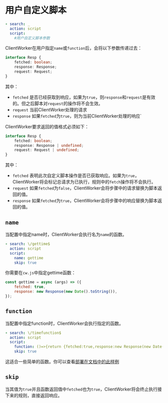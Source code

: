 # 用户自定义脚本

```yaml
- search: _
  action: script
  script:
    #用户自定义脚本参数
```

ClientWorker在用户指定`name`或`function`后，会将以下参数传递过去：

```ts
interface Resp {
	fetched: boolean;
	response: Response;
	request: Request;
}
```

其中：

- `fetched` 是否已经获取到响应，如果为`true`，则`response`和`request`是有效的。但之后脚本对`request`的操作将不会生效。
- `request` 当前ClientWorker处理的请求
- `response` 如果`fetched`为`true`，则为当前ClientWorker处理的响应`

ClientWorker要求返回的值格式必须如下：

```ts
interface Resp {
	fetched: boolean;
	response: Response | undefined;
	request: Request | undefined;
}
```

其中：

- `fetched` 表明此次自定义脚本操作是否已获取响应。如果为`true`，ClientWorker将会标记总请求为已执行，规则中的`fetch`操作将不会执行。
- `request` 如果`fetched`为`false`，ClientWorker会将步骤中的请求替换为脚本返回的值。
- `response` 如果`fetched`为`true`，ClientWorker会将步骤中的响应替换为脚本返回的值。

## `name`

当配置中指定name时，ClientWorker会执行名为`name`的函数。

```yaml
- search: \/gettime$
  action: script
  script:
    name: gettime
    skip: true
```

你需要在`cw.js`中指定gettime函数：

```js
const gettime = async (args) => ({
	fetched: true,
	response: new Response(new Date().toString()),
});
```

## `function`

当配置中指定function时，ClientWorker会执行指定的函数。

```yaml
- search: \/timefunction$
  action: script
  script:
    function: ()=>{return {fetched:true,response:new Response(new Date().toString())}}
    skip: true
```

这适合一些简单的函数。你可以查看[部署在文档中的此样例](/timefunction)

## `skip`

当其值为`true`并且函数返回值中`fetched`也为`true`，ClientWorker将会终止执行接下来的规则，直接返回响应。
